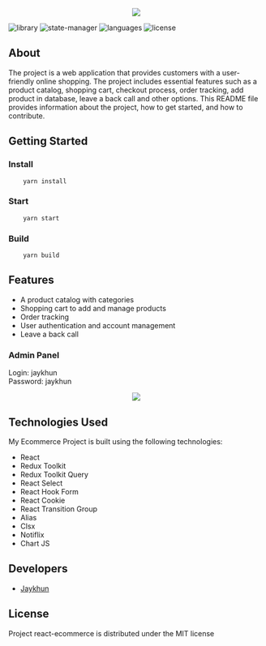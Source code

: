<p align="center">
      <img src="https://i.imgur.com/DFr0tLy.png">
</p>

<p>
   <img src="https://img.shields.io/badge/library-react%20v18.2.0-%2300CDF2" alt="library">
   <img src="https://img.shields.io/badge/state%20manager-redux--toolkit%20v1.9.3-%237046B2" alt="state-manager">
   <img src="https://img.shields.io/badge/languages-typescript%20v4.4.2-%232F74C0" alt="languages">
   <img src="https://img.shields.io/badge/license-MIT-%23A10000" alt="license">
</p>

## About

The project is a web application that provides customers with a user-friendly online shopping. The project includes essential features such as a product catalog, shopping cart, checkout process, order tracking, add product in database, leave a back call and other options. This README file provides information about the project, how to get started, and how to contribute.

## Getting Started

### Install 
        yarn install
### Start 
        yarn start
### Build
        yarn build

## Features

- A product catalog with categories
- Shopping cart to add and manage products
- Order tracking
- User authentication and account management
- Leave a back call

### Admin Panel
Login: jaykhun
<br/>
Password: jaykhun

<p align="center">
      <img src="https://www.simpleimageresizer.com/_uploads/photos/22845046/Screenshot_1_1_0.png">
</p>

## Technologies Used
My Ecommerce Project is built using the following technologies:

- React
- Redux Toolkit
- Redux Toolkit Query
- React Select
- React Hook Form
- React Cookie
- React Transition Group
- Alias 
- Clsx
- Notiflix
- Chart JS


## Developers

- [Jaykhun](https://github.com/Jaykhun)

## License

Project react-ecommerce is distributed under the MIT license
